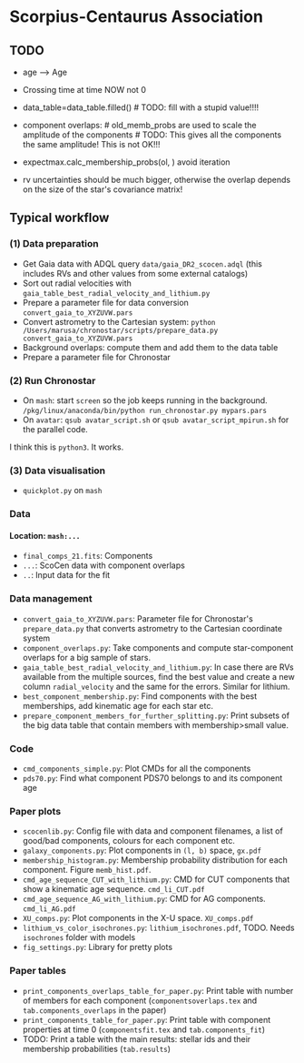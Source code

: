 # Scorpius-Centaurus Association


## TODO
- age --> Age
- Crossing time at time NOW not 0
- data_table=data_table.filled() # TODO: fill with a stupid value!!!!
- component overlaps: # old_memb_probs are used to scale the amplitude of the components # TODO: This gives all the components the same amplitude! This is not OK!!!


- expectmax.calc_membership_probs(ol, ) avoid iteration
- rv uncertainties should be much bigger, otherwise the overlap depends on the size of the star's covariance matrix!

## Typical workflow
### (1) Data preparation
- Get Gaia data with ADQL query `data/gaia_DR2_scocen.adql` (this includes RVs and other values from some external catalogs)
- Sort out radial velocities with `gaia_table_best_radial_velocity_and_lithium.py`
- Prepare a parameter file for data conversion `convert_gaia_to_XYZUVW.pars`
- Convert astrometry to the Cartesian system: `python /Users/marusa/chronostar/scripts/prepare_data.py convert_gaia_to_XYZUVW.pars`
- Background overlaps: compute them and add them to the data table
- Prepare a parameter file for Chronostar

### (2) Run Chronostar
- On `mash`: start `screen` so the job keeps running in the background.
`/pkg/linux/anaconda/bin/python run_chronostar.py mypars.pars`
- On `avatar`: `qsub avatar_script.sh` or `qsub avatar_script_mpirun.sh` for the parallel code.


I think this is `python3`. It works.

### (3) Data visualisation
- `quickplot.py` on `mash`



### Data
#### Location: `mash:...`
- `final_comps_21.fits`: Components
- `...`: ScoCen data with component overlaps
- `..`: Input data for the fit

### Data management
- `convert_gaia_to_XYZUVW.pars`: Parameter file for Chronostar's `prepare_data.py` that converts astrometry to the Cartesian coordinate system
- `component_overlaps.py`: Take components and compute star-component overlaps for a big sample of stars.
- `gaia_table_best_radial_velocity_and_lithium.py`: In case there are RVs available from the multiple sources, find the best value and create a new column `radial_velocity` and the same for the errors. Similar for lithium.
- `best_component_membership.py`: Find components with the best memberships, add kinematic age for each star etc.
- `prepare_component_members_for_further_splitting.py`: Print subsets of the big data table that contain members with membership>small value.

### Code
- `cmd_components_simple.py`: Plot CMDs for all the components
- `pds70.py`: Find what component PDS70 belongs to and its component age

### Paper plots
- `scocenlib.py`: Config file with data and component filenames, a list of good/bad components, colours for each component etc.
- `galaxy_components.py`: Plot components in `(l, b)` space, `gx.pdf`
- `membership_histogram.py`: Membership probability distribution for each component. Figure `memb_hist.pdf`.
- `cmd_age_sequence_CUT_with_lithium.py`: CMD for CUT components that show a kinematic age sequence. `cmd_li_CUT.pdf`
- `cmd_age_sequence_AG_with_lithium.py`: CMD for AG components. `cmd_li_AG.pdf`
- `XU_comps.py`: Plot components in the X-U space. `XU_comps.pdf`
- `lithium_vs_color_isochrones.py`: `lithium_isochrones.pdf`, TODO. Needs `isochrones` folder with models
- `fig_settings.py`: Library for pretty plots

### Paper tables
- `print_components_overlaps_table_for_paper.py`: Print table with number of members for each component (`componentsoverlaps.tex` and `tab.components_overlaps` in the paper)
- `print_components_table_for_paper.py`: Print table with component properties at time 0 (`componentsfit.tex` and `tab.components_fit`)
- TODO: Print a table with the main results: stellar ids and their membership probabilities (`tab.results`)




